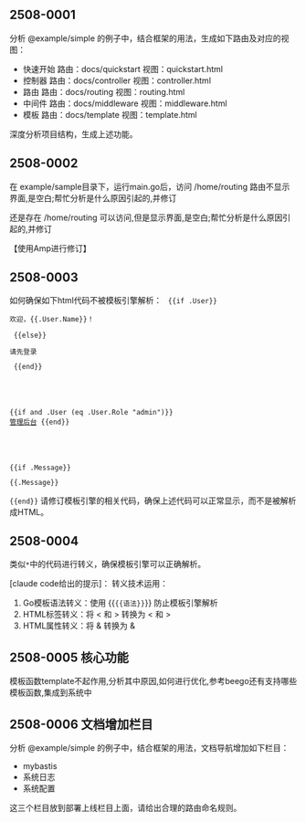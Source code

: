 ## 2508-0001

分析 @example/simple 的例子中，结合框架的用法，生成如下路由及对应的视图：
- 快速开始 路由：docs/quickstart 视图：quickstart.html
- 控制器 路由：docs/controller 视图：controller.html
- 路由 路由：docs/routing 视图：routing.html
- 中间件 路由：docs/middleware 视图：middleware.html
- 模板 路由：docs/template 视图：template.html

深度分析项目结构，生成上述功能。

## 2508-0002

在 example/sample目录下，运行main.go后，访问 /home/routing  路由不显示界面,是空白;帮忙分析是什么原因引起的,并修订

 还是存在 /home/routing 可以访问,但是显示界面,是空白;帮忙分析是什么原因引起的,并修订

【使用Amp进行修订】

## 2508-0003

如何确保如下html代码不被模板引擎解析：
<code class="language-html"><!-- if语句 -->
{{if .User}}
    <p>欢迎，{{.User.Name}}！</p>
{{else}}
    <p>请先登录</p>
{{end}}

<!-- 复杂条件 -->
{{if and .User (eq .User.Role "admin")}}
    <a href="/admin">管理后台</a>
{{end}}

<!-- 检查是否存在 -->
{{if .Message}}
    <div class="alert alert-info">{{.Message}}</div>
{{end}}</code></pre>
请修订模板引擎的相关代码，确保上述代码可以正常显示，而不是被解析成HTML。

## 2508-0004

类似<code class="language-*">*</code>中的代码进行转义，确保模板引擎可以正确解析。

[claude code给出的提示]：
转义技术运用：
  1. Go模板语法转义：使用 {{``{{语法}}``}} 防止模板引擎解析
  2. HTML标签转义：将 < 和 > 转换为 &lt; 和 &gt;
  3. HTML属性转义：将 & 转换为 &amp;

## 2508-0005 核心功能

模板函数template不起作用,分析其中原因,如何进行优化,参考beego还有支持哪些模板函数,集成到系统中


## 2508-0006 文档增加栏目

分析 @example/simple 的例子中，结合框架的用法，文档导航增加如下栏目：
- mybastis
- 系统日志
- 系统配置

这三个栏目放到部署上线栏目上面，请给出合理的路由命名规则。
